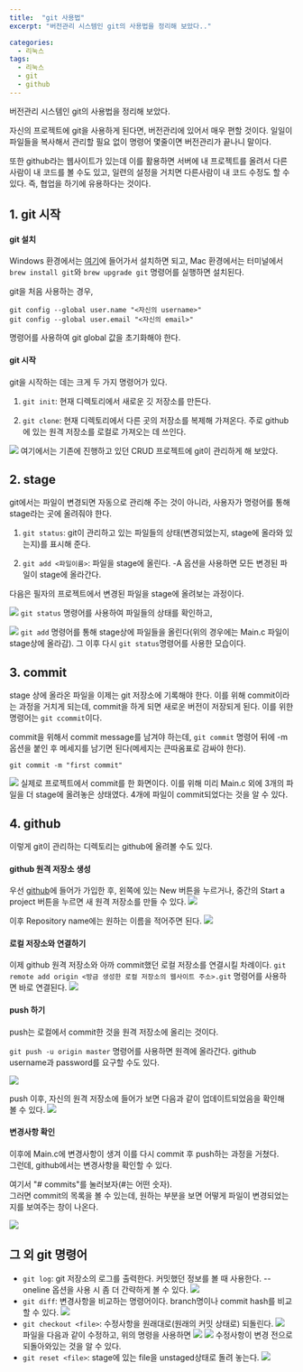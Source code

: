 ```yaml
---
title:  "git 사용법"
excerpt: "버전관리 시스템인 git의 사용법을 정리해 보았다.."

categories:
  - 리눅스
tags:
  - 리눅스
  - git
  - github
---
```


버전관리 시스템인 git의 사용법을 정리해 보았다.

자신의 프로젝트에 git을 사용하게 된다면, 버전관리에 있어서 매우 편할 것이다. 일일이 파일들을 복사해서 관리할 필요 없이 명령어 몇줄이면 버전관리가 끝나니 말이다.

또한 github라는 웹사이트가 있는데 이를 활용하면 서버에 내 프로젝트를 올려서 다른사람이 내 코드를 볼 수도 있고, 일련의 설정을 거치면 다른사람이 내 코드 수정도 할 수 있다. 즉, 협업을 하기에 유용하다는 것이다.

## 1. git 시작

#### git 설치
Windows 환경에서는 [여기](https://git-scm.com/)에 들어가서 설치하면 되고,
Mac 환경에서는 터미널에서 `brew install git`와 `brew upgrade git` 명령어를 실행하면 설치된다.

git을 처음 사용하는 경우,
```
git config --global user.name "<자신의 username>"
git config --global user.email "<자신의 email>"
```
명령어를 사용하여 git global 값을 초기화해야 한다.

#### git 시작
git을 시작하는 데는 크게 두 가지 명령어가 있다.
1. `git init`: 현재 디렉토리에서 새로운 깃 저장소를 만든다. 

2. `git clone`: 현재 디렉토리에서 다른 곳의 저장소를 복제해 가져온다. 주로 github에 있는 원격 저장소를 로컬로 가져오는 데 쓰인다.

![](https://chanhk-im.github.io/assets/images/assets/images/git-command/git_init.png)
여기에서는 기존에 진행하고 있던 CRUD 프로젝트에 git이 관리하게 해 보았다.

## 2. stage
git에서는 파일이 변경되면 자동으로 관리해 주는 것이 아니라, 사용자가 명령어를 통해 stage라는 곳에 올려줘야 한다.

1. `git status`: git이 관리하고 있는 파일들의 상태(변경되었는지, stage에 올라와 있는지)를 표시해 준다.
   
2. `git add <파일이름>`: 파일을 stage에 올린다. -A 옵션을 사용하면 모든 변경된 파일이 stage에 올라간다.

다음은 필자의 프로젝트에서 변경된 파일을 stage에 올려보는 과정이다.

![](https://chanhk-im.github.io/assets/images/assets/images/git-command/git_status.png)
`git status` 명령어를 사용하여 파일들의 상태를 확인하고,

![](https://chanhk-im.github.io/assets/images/assets/images/git-command/git_add.png)
`git add` 명령어를 통해 stage상에 파일들을 올린다(위의 경우에는 Main.c 파일이 stage상에 올라감). 그 이후 다시 `git status`명령어를 사용한 모습이다.

## 3. commit
stage 상에 올라온 파일을 이제는 git 저장소에 기록해야 한다. 이를 위해 commit이라는 과정을 거치게 되는데, commit을 하게 되면 새로운 버전이 저장되게 된다. 이를 위한 명령어는 `git ccommit`이다. 

commit을 위해서 commit message를 남겨야 하는데, `git commit` 명령어 뒤에 -m 옵션을 붙인 후 메세지를 남기면 된다(메세지는 큰따옴표로 감싸야 한다).
```
git commit -m "first commit"
```

![](https://chanhk-im.github.io/assets/images/assets/images/git-command/git_commit.png)
실제로 프로젝트에서 commit를 한 화면이다. 이를 위해 미리 Main.c 외에 3개의 파일을 더 stage에 올려놓은 상태였다. 4개에 파일이 commit되었다는 것을 알 수 있다.

## 4. github
이렇게 git이 관리하는 디렉토리는 github에 올려볼 수도 있다. 

#### github 원격 저장소 생성
우선 [github](https://github.com/)에 들어가 가입한 후, 왼쪽에 있는 New 버튼을 누르거나, 중간의 Start a project 버튼을 누르면 새 원격 저장소를 만들 수 있다.
![](https://chanhk-im.github.io/assets/images/assets/images/git-command/github_homepage.jpeg)

이후 Repository name에는 원하는 이름을 적어주면 된다.
![](https://chanhk-im.github.io/assets/images/assets/images/git-command/github_create.png)

#### 로컬 저장소와 연결하기
이제 github 원격 저장소와 아까 commit했던 로컬 저장소를 연결시킬 차례이다.
`git remote add origin <방금 생성한 로컬 저장소의 웹사이트 주소>.git` 명령어를 사용하면 바로 연결된다.
![](https://chanhk-im.github.io/assets/images/assets/images/git-command/git_remote.png)

#### push 하기
push는 로컬에서 commit한 것을 원격 저장소에 올리는 것이다.

`git push -u origin master` 명령어를 사용하면 원격에 올라간다. github username과 password를 요구할 수도 있다.

![](https://chanhk-im.github.io/assets/images/assets/images/git-command/git_push.png)

push 이후, 자신의 원격 저장소에 들어가 보면 다음과 같이 업데이트되었음을 확인해 볼 수 있다.
![](https://chanhk-im.github.io/assets/images/assets/images/git-command/github_afterpush.png)

#### 변경사항 확인
이후에 Main.c에 변경사항이 생겨 이를 다시 commit 후 push하는 과정을 거쳤다.   
그런데, github에서는 변경사항을 확인할 수 있다. 

여기서 "# commits"를 눌러보자(#는 어떤 숫자).   
그러면 commit의 목록을 볼 수 있는데, 원하는 부분을 보면 어떻게 파일이 변경되었는지를 보여주는 창이 나온다.

![](https://chanhk-im.github.io/assets/images/assets/images/git-command/github_change.png)

## 그 외 git 명령어
 - `git log`: git 저장소의 로그를 출력한다. 커밋했던 정보를 볼 때 사용한다. --oneline 옵션을 사용 시 좀 더 간략하게 볼 수 있다.
![](https://chanhk-im.github.io/assets/images/assets/images/git-command/git_log.png)
 - `git diff`: 변경사항을 비교하는 명령어이다. branch명이나 commit hash를 비교할 수 있다.
![](https://chanhk-im.github.io/assets/images/assets/images/git-command/git_diff.png)
 - `git checkout <file>`: 수정사항을 원래대로(원래의 커밋 상태로) 되돌린다.
![](https://chanhk-im.github.io/assets/images/assets/images/git-command/git_checkout1.png)
파일을 다음과 같이 수정하고, 위의 명령을 사용하면
![](https://chanhk-im.github.io/assets/images/assets/images/git-command/git_checkout2.png)
![](https://chanhk-im.github.io/assets/images/assets/images/git-command/git_checkout3.png)
수정사항이 변경 전으로 되돌아와있는 것을 알 수 있다.
 - `git reset <file>`: stage에 있는 file을 unstaged상태로 돌려 놓는다.
![](https://chanhk-im.github.io/assets/images/assets/images/git-command/git_reset.png)